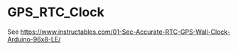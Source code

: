 # GPS_RTC_Clock

See https://www.instructables.com/01-Sec-Accurate-RTC-GPS-Wall-Clock-Arduino-96x8-LE/

